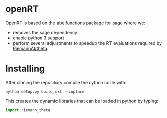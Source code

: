 # openRT

OpenRT is based on the [abelfunctions](https://github.com/abelfunctions/abelfunctions) package for sage where we:
- removes the sage dependency
- enable python 3 support
- perform several adjustments to speedup the RT evaluations required by [RiemannAI/theta](https://github.com/RiemannAI/theta).

# Installing

After cloning the repository compile the cython code with:

```shell
python setup.py build_ext --inplace
```

This creates the dynamic libraries that can be loaded in python by typing:

```python
import riemann_theta
```
